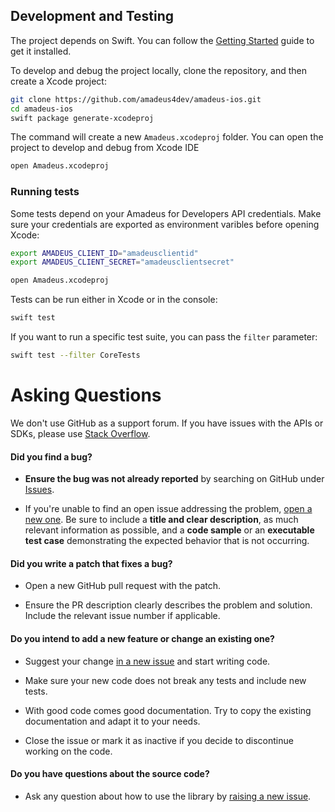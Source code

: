 ## Development and Testing

The project depends on Swift. You can follow the [Getting Started](https://swift.org/getting-started/) guide to get it installed.

To develop and debug the project locally, clone the repository, and then create a Xcode project:

```sh
git clone https://github.com/amadeus4dev/amadeus-ios.git
cd amadeus-ios
swift package generate-xcodeproj
```

The command will create a new `Amadeus.xcodeproj` folder. You can open the project to develop and debug from Xcode IDE

```sh
open Amadeus.xcodeproj
```
### Running tests

Some tests depend on your Amadeus for Developers API credentials. Make sure your credentials are exported as environment varibles before opening Xcode:

```sh
export AMADEUS_CLIENT_ID="amadeusclientid"
export AMADEUS_CLIENT_SECRET="amadeusclientsecret"

open Amadeus.xcodeproj
```

Tests can be run either in Xcode or in the console:

```sh
swift test
```

If you want to run a specific test suite, you can pass the `filter` parameter:

```sh
swift test --filter CoreTests
```

# Asking Questions

We don't use GitHub as a support forum. If you have issues with the APIs or SDKs, please use [Stack Overflow](https://stackoverflow.com/questions/tagged/amadeus).

#### **Did you find a bug?**

* **Ensure the bug was not already reported** by searching on GitHub under [Issues](https://github.com/amadeus4dev/amadeus-ios/issues).

* If you're unable to find an open issue addressing the problem, [open a new one](https://github.com/amadeus4dev/amadeus-ios/issues/new). Be sure to include a **title and clear description**, as much relevant information as possible, and a **code sample** or an **executable test case** demonstrating the expected behavior that is not occurring.

#### **Did you write a patch that fixes a bug?**

* Open a new GitHub pull request with the patch.

* Ensure the PR description clearly describes the problem and solution. Include the relevant issue number if applicable.

#### **Do you intend to add a new feature or change an existing one?**

* Suggest your change [in a new issue](https://github.com/amadeus4dev/amadeus-python/ios/new) and start writing code.

* Make sure your new code does not break any tests and include new tests.

* With good code comes good documentation. Try to copy the existing documentation and adapt it to your needs.

* Close the issue or mark it as inactive if you decide to discontinue working on the code.

#### **Do you have questions about the source code?**

* Ask any question about how to use the library by [raising a new issue](https://github.com/amadeus4dev/amadeus-ios/issues/new).

